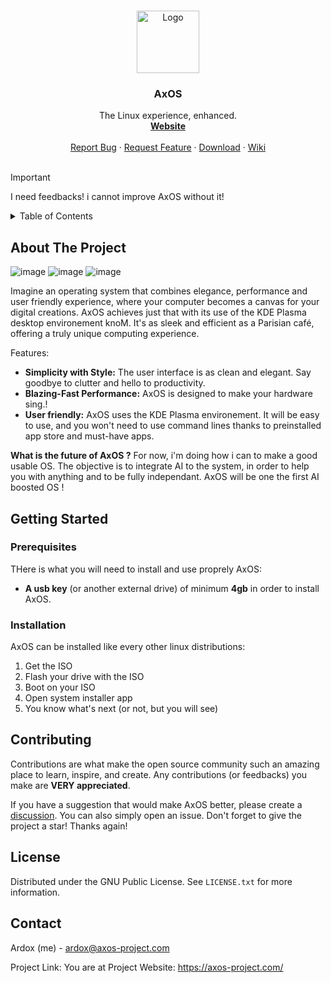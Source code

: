 <a name="readme-top"></a>


<!-- PROJECT LOGO -->
<br />
<div align="center">
    <img src="https://github.com/AxOS-project/AxOS/assets/110931544/baabbfe9-0580-4169-94c8-5fed2d42060e" alt="Logo" width="100" height="100">
  </a>


  <h3 align="center">AxOS</h3>

  <p align="center">
    The Linux experience, enhanced.
    <br />
    <a href="http://axos-project.com"><strong>Website</strong></a>
    <br />
    <br />
    <a href="https://github.com/axos-project/AxOS/issues">Report Bug</a>
    ·
    <a href="https://github.com/AxOS-project/AxOS/discussions">Request Feature</a>
    ·
    <a href="https://github.com/axos-project/AxOS/releases/">Download</a>
    ·
    <a href="https://axos-1.gitbook.io/">Wiki</a>
    <br />
    <br />
  </p>
</div>


> [!IMPORTANT]
> I need feedbacks! i cannot improve AxOS without it!

<!-- TABLE OF CONTENTS -->
<details>
  <summary>Table of Contents</summary>
  <ol>
    <li>
      <a href="#about-the-project">About The Project</a>
    </li>
    <li>
      <a href="#getting-started">Getting Started</a>
      <ul>
        <li><a href="#prerequisites">Prerequisites</a></li>
        <li><a href="#installation">Installation</a></li>
      </ul>
    </li>
    <li><a href="#Todo">Todo</a></li>
    <li><a href="#contributing">Contributing</a></li>
    <li><a href="#license">License</a></li>
    <li><a href="#contact">Contact</a></li>
  </ol>
</details>



<!-- ABOUT THE PROJECT -->
## About The Project
![image](https://github.com/user-attachments/assets/262bf33d-8b8d-4331-8994-1e6b1a37dd8f)
![image](https://github.com/user-attachments/assets/68f7f221-afcb-479f-a027-21dceda67ae5)
![image](https://github.com/user-attachments/assets/4f54654f-17ee-40de-a38f-90e7cc9828ea)



Imagine an operating system that combines elegance, performance and user friendly experience, where your computer becomes a canvas for your digital creations. AxOS achieves just that with its use of the KDE Plasma desktop environement knoM. It's as sleek and efficient as a Parisian café, offering a truly unique computing experience.

Features:
* **Simplicity with Style:** The user interface is as clean and elegant. Say goodbye to clutter and hello to productivity.
* **Blazing-Fast Performance:** AxOS is designed to make your hardware sing.!
* **User friendly:** AxOS uses the KDE Plasma environement. It will be easy to use, and you won't need to use command lines thanks to preinstalled app store and must-have apps.

**What is the future of AxOS ?** For now, i'm doing how i can to make a good usable OS. The objective is to integrate AI to the system, in order to help you with anything and to be fully independant. AxOS will be one the first AI boosted OS !




<!-- GETTING STARTED -->
## Getting Started
### Prerequisites

THere is what you will need to install and use proprely AxOS:
* **A usb key** (or another external drive) of minimum **4gb** in order to install AxOS.

### Installation

AxOS can be installed like every other linux distributions:
1. Get the ISO
2. Flash your drive with the ISO
3. Boot on your ISO
4. Open system installer app
5. You know what's next (or not, but you will see)



<!-- CONTRIBUTING -->
## Contributing

Contributions are what make the open source community such an amazing place to learn, inspire, and create. Any contributions (or feedbacks) you make are **VERY appreciated**.

If you have a suggestion that would make AxOS better, please create a <a href="https://github.com/AxOS-project/AxOS/discussions">discussion</a>. You can also simply open an issue.
Don't forget to give the project a star! Thanks again!



<!-- LICENSE -->
## License

Distributed under the GNU Public License. See `LICENSE.txt` for more information.




<!-- CONTACT -->
## Contact

Ardox (me) -  ardox@axos-project.com

Project Link: You are at
Project Website: https://axos-project.com/
